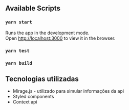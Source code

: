 ## Available Scripts

### `yarn start`

Runs the app in the development mode.\
Open [http://localhost:3000](http://localhost:3000) to view it in the browser.

### `yarn test`

### `yarn build`

## Tecnologias utilizadas

- Mirage.js - utilizado para simular informações da api
- Styled components
- Context api
